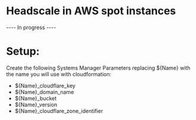# Headscale in AWS spot instances

---- In progress ----

# Setup:

Create the following Systems Manager Parameters replacing ${Name} with the name you will use with cloudformation:

- ${Name}_cloudflare_key
- ${Name}_domain_name
- ${Name}_bucket
- ${Name}_version
- ${Name}_cloudflare_zone_identifier
